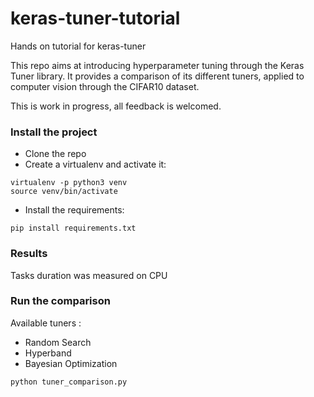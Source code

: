 # keras-tuner-tutorial
Hands on tutorial for keras-tuner

This repo aims at introducing hyperparameter tuning through the Keras Tuner library.
It provides a comparison of its different tuners, applied to computer vision through the CIFAR10 dataset.

This is work in progress, all feedback is welcomed.

### Install the project
- Clone the repo
- Create a virtualenv and activate it:
```
virtualenv -p python3 venv
source venv/bin/activate
```
- Install the requirements:
```
pip install requirements.txt
```


### Results

Tasks duration was measured on CPU


### Run the comparison
Available tuners :

- Random Search
- Hyperband
- Bayesian Optimization

```
python tuner_comparison.py
```
